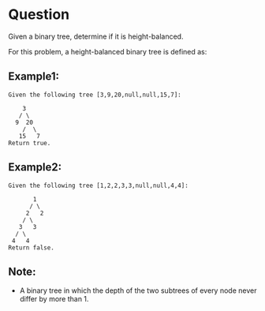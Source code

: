 # Question
Given a binary tree, determine if it is height-balanced.

For this problem, a height-balanced binary tree is defined as:

## Example1:
```
Given the following tree [3,9,20,null,null,15,7]:

    3
   / \
  9  20
    /  \
   15   7
Return true.

```

## Example2:
```
Given the following tree [1,2,2,3,3,null,null,4,4]:

       1
      / \
     2   2
    / \
   3   3
  / \
 4   4
Return false.
```

## Note:  
- A binary tree in which the depth of the two subtrees of every node never differ by more than 1.